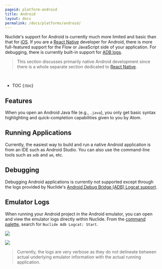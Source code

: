 ```yaml
---
pageid: platform-android
title: Android
layout: docs
permalink: /docs/platforms/android/
---
```


Nuclide's support for Android is currently much more limited and basic than that for
[iOS](/docs/platforms/ios). If you are a
[React Native](/docs/platforms/react-native) developer for Android, there is more
full-featured support for the Flow or JavaScript side of your application. For debugging, there is
currently built-in support for [ADB logs](#emulator-logs).

> This section discusses primarily native Android development since there is a whole separate
> section dedicated to [React Native](/docs/platforms/react-native).

<br/>

* TOC
{:toc}

## Features

When you open an Android Java file (e.g., `.java`), you only get basic syntax highlighting and
quick-completion capabilities given to you by Atom.

## Running Applications

Currently, the easiest way to build and run a native Android application is from an IDE such as
Android Studio. You can also use the command-line tools such as `adb` and `am`, etc.

## Debugging

Debugging Android applications is currently not supported except through the logs provided
by Nuclide's [Android Debug Bridge (ADB) Logcat support](#emulator-logs).

## Emulator Logs

When running your Android project in the Android emulator, you can open and view the emulator logs
directly within Nuclide. From the [command palette](/docs/editor/basics/#command-palette), search
for `Nuclide Adb Logcat: Start`.

![](/static/images/docs/platform-android-toggle-simulator.png)

![](/static/images/docs/platform-android-simulator-output.png)

> Currently, the logs are very verbose as they do not delineate between actual underlying emulator
> information with the actual running application.
